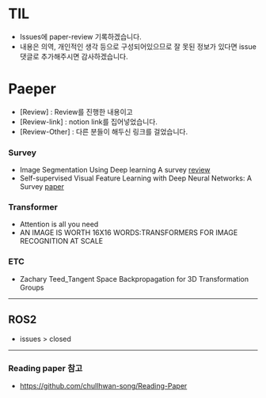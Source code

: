 # TIL
- Issues에 paper-review 기록하겠습니다.
- 내용은 의역, 개인적인 생각 등으로 구성되어있으므로 잘 못된 정보가 있다면 issue 댓글로 추가해주시면 감사하겠습니다.


# Paeper
- [Review] : Review를 진행한 내용이고
- [Review-link] : notion link를 집어넣었습니다.
- [Review-Other] : 다른 분들이 해두신 링크를 걸었습니다.
### Survey 
- Image Segmentation Using Deep learning A survey [review](https://github.com/ChaeChae0505/TIL-learning/issues/4)
- Self-supervised Visual Feature Learning with Deep Neural Networks: A Survey [paper](https://arxiv.org/pdf/1902.06162.pdf)

### Transformer
- Attention is all you need
- AN IMAGE IS WORTH 16X16 WORDS:TRANSFORMERS FOR IMAGE RECOGNITION AT SCALE

### ETC
- Zachary Teed_Tangent Space Backpropagation for 3D Transformation Groups


---
## ROS2 
- issues >  closed

---
### Reading paper 참고
- https://github.com/chullhwan-song/Reading-Paper
